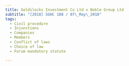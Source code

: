 ```yaml
---
title: Goldilocks Investment Co Ltd v Noble Group Ltd 
subtitle: "[2018] SGHC 108 / 07\_May\_2018"
tags:
  - Civil procedure
  - Injunctions
  - Companies
  - Members
  - Conflict of laws
  - Choice of law
  - Forum mandatory statute

---
```


